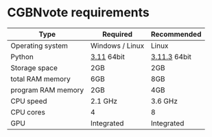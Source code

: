 # CGBNvote requirements

| Type               | Required                                                            | Recommended                                                           |
|--------------------|---------------------------------------------------------------------|-----------------------------------------------------------------------|
| Operating system   | Windows / Linux                                                     | Linux                                                                 |
| Python             | [3.11](https://www.python.org/downloads/release/python-3110/) 64bit | [3.11.3](https://www.python.org/downloads/release/python-3113/) 64bit |
| Storage space      | 2GB                                                                 | 2GB                                                                   |
| total RAM memory   | 6GB                                                                 | 8GB                                                                   |
| program RAM memory | 2GB                                                                 | 4GB                                                                   |
| CPU speed          | 2.1 GHz                                                             | 3.6 GHz                                                               |
| CPU cores          | 4                                                                   | 8                                                                     |
| GPU                | Integrated                                                          | Integrated                                                            |

